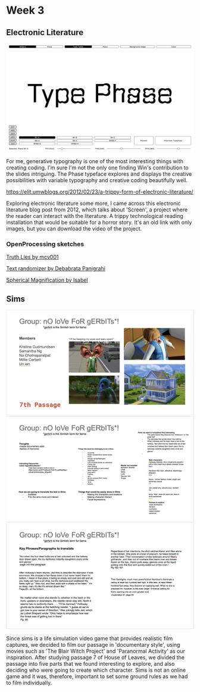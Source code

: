 # Week 3

## Electronic Literature

![phase](https://github.com/KristineGudmundsen/CodeWords/raw/master/SKO/Week_03/Phase.png)

For me, generative typography is one of the most interesting things with creating coding. I'm sure I'm not the only one finding Win's contribution to the slides intriguing. The Phase typeface explores and displays the creative possibilities with variable typography and creative coding beautifully well.  


https://elit.umwblogs.org/2012/02/23/a-trippy-form-of-electronic-literature/

Exploring electronic literature some more, I came across this electronic literature blog post from 2012, which talks about 'Screen', a project where the reader can interact with the literature. A trippy technological reading installation that would be suitable for a horror story. It's an old link with only images, but you can download the video of the project. 

### OpenProcessing sketches
[Truth Lies by mcv001](https://www.openprocessing.org/sketch/946811)

[Text randomizer by Debabrata Panigrahi](https://www.openprocessing.org/sketch/850460)

[Spherical Magnification by Isabel](https://www.openprocessing.org/sketch/945734)

## Sims

![1](https://github.com/KristineGudmundsen/CodeWords/raw/master/SKO/Week_03/SimsSlide1.png)
![2](https://github.com/KristineGudmundsen/CodeWords/raw/master/SKO/Week_03/SimsSlide2.png)
![3](https://github.com/KristineGudmundsen/CodeWords/raw/master/SKO/Week_03/SimsSlide3.png)

Since sims is a life simulation video game that provides realistic film captures, we decided to film our passage in 'documentary style', using movies such as 'The Blair Witch Project' and 'Paranormal Activity' as our inspiration. After studying passage 7 of House of Leaves, we divided the passage into five parts that we found interesting to explore, and also deciding who were going to create which character. Sims is not an online game and it was, therefore, important to set some ground rules as we had to film individually. 

